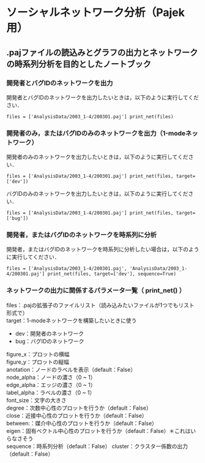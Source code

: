 # ソーシャルネットワーク分析（Pajek用）
## .pajファイルの読込みとグラフの出力とネットワークの時系列分析を目的としたノートブック

### 開発者とバグIDのネットワークを出力
開発者とバグIDのネットワークを出力したいときは，以下のように実行してください．

`
files = ['AnalysisData/2003_1-4/200301.paj']
print_net(files)
`

### 開発者のみ，またはバグIDのみのネットワークを出力（1-modeネットワーク）
開発者のみのネットワークを出力したいときは，以下のように実行してください．

`
files = ['AnalysisData/2003_1-4/200301.paj']
print_net(files, target=['dev'])
`

バグIDのみのネットワークを出力したいときは，以下のように実行してください．

`
files = ['AnalysisData/2003_1-4/200301.paj']
print_net(files, target=['bug'])
`

### 開発者，またはバグIDのネットワークを時系列に分析
開発者，またはバグIDのネットワークを時系列に分析したい場合は，以下のように実行してください．

`
files = ['AnalysisData/2003_1-4/200301.paj', 'AnalysisData/2003_1-4/200301.paj']
print_net(files, target=['dev'], sequence=True)
`

### ネットワークの出力に関係するパラメータ一覧（ print_net() ）

files：.pajの拡張子のファイルリスト（読み込みたいファイルが1つでもリスト形式で）  
target：1-modeネットワークを構築したいときに使う  

- dev：開発者のネットワーク
- bug：バグIDのネットワーク

figure_x：プロットの横幅  
figure_y：プロットの縦幅  
anotation：ノードのラベルを表示（default：False）  
node_alpha：ノードの濃さ（0 ~ 1）  
edge_alpha：エッジの濃さ（0 ~ 1）  
label_alpha：ラベルの濃さ（0 ~ 1）  
font_size：文字の大きさ  
degree：次数中心性のプロットを行うか（default：False）  
close：近接中心性のプロットを行うか（default：False）  
between:：媒介中心性のプロットを行うか（default：False）  
eigen：固有ベクトル中心性のプロットを行うか（default：False）＊これはいらなさそう  
sequence：時系列分析（default：False）
cluster：クラスター係数の出力（default：False）
